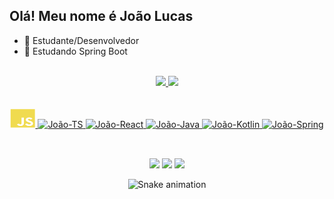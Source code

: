 ## Olá! Meu nome é João Lucas

- 🔭 Estudante/Desenvolvedor 
- 🌱 Estudando Spring Boot
<br>
<div align="center">
  <a href="https://github.com/joaolucastorres">
  <img height="200" src="https://github-readme-stats.vercel.app/api?username=joaolucastorres&show_icons=true&theme=dark&include_all_commits=true&count_private=true"/>
    <img height="200" src="https://github-readme-stats.vercel.app/api/top-langs/?username=joaolucastorres&layout=donut&theme=dark"/>
  </div>
 <br>
 <div align="center" style="display: inline_block"><br>
  <img  alt="João-Js" height="30" width="40" src="https://raw.githubusercontent.com/devicons/devicon/master/icons/javascript/javascript-plain.svg">
  <img  alt="João-TS" height="30" width="40" src="https://cdn.jsdelivr.net/gh/devicons/devicon/icons/typescript/typescript-original.svg" />
  <img  alt="João-React" height="30" width="40" src="https://cdn.jsdelivr.net/gh/devicons/devicon/icons/react/react-original.svg" />
  <img alt="João-Java" height="30" width="40" src="https://cdn.jsdelivr.net/gh/devicons/devicon/icons/java/java-original.svg" />
  <img alt="João-Kotlin" height="30" width="40" src="https://cdn.jsdelivr.net/gh/devicons/devicon/icons/kotlin/kotlin-original.svg"/>
  <img alt="João-Spring" height="30" width="40" src="https://cdn.jsdelivr.net/gh/devicons/devicon/icons/spring/spring-original.svg"/>
          
          
          
</div>

##

<div align="center"> 
  <br>
  <a href="https://api.whatsapp.com/send?phone=5531971315701" target="_blank"><img src="https://img.shields.io/badge/WhatsApp-25D366?style=for-the-badge&logo=whatsapp&logoColor=white" target="_blank"></a> 
  <a href = "mailto:joaolucaspinheirotorres@gmail.com"><img src="https://img.shields.io/badge/-Gmail-%23333?style=for-the-badge&logo=gmail&logoColor=white" target="_blank"></a>
  <a href="https://www.linkedin.com/in/jo%C3%A3o-lucas-pinheiro-torres-b8b71120b/" target="_blank"><img src="https://img.shields.io/badge/-LinkedIn-%230077B5?style=for-the-badge&logo=linkedin&logoColor=white" target="_blank"></a> 

  ![Snake animation](https://github.com/joaolucastorres/joaolucastorres/blob/output/github-contribution-grid-snake.svg)
  
</div>
